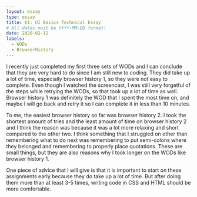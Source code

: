 ```yaml
---
layout: essay
type: essay
title: E1: UI Basics Technical Essay
# All dates must be YYYY-MM-DD format!
date: 2020-02-12
labels:
  - WODs
  - BrowserHistory
---
```


I recently just completed my first three sets of WODs and I can conclude that they are very hard to do since I am still new to coding. They did take up a lot of time, especially browser history 1, so they were not easy to complete. Even though I watched the screencast, I was still very forgetful of the steps while retrying the WODs, so that took up a lot of time as well. Browser history 1 was definitely the WOD that I spent the most time on, and maybe I will go back and retry it so I can complete it in less than 10 minutes.

To me, the easiest browser history so far was browser history 2. I took the shortest amount of tries and the least amount of time on browser history 2 and I think the reason was because it was a lot more relaxing and short compared to the other two. I think something that I struggled on other than remembering what to do next was remembering to put semi-colons where they belonged and remembering to properly place quotations. These are small things, but they are also reasons why I took longer on the WODs like browser history 1.

One piece of advice that I will give is that it is important to start on these assignments early because they do take up a lot of time. But after doing them more than at least 3-5 times, writing code in CSS and HTML should be more comfortable.
